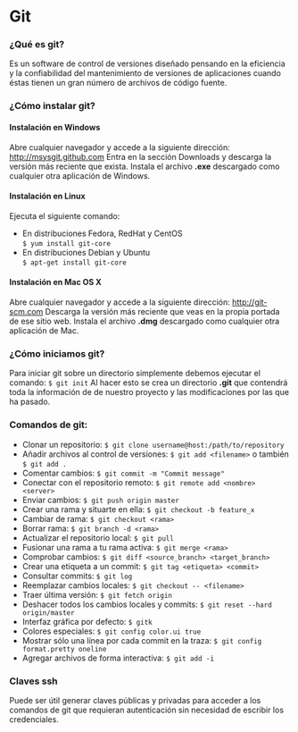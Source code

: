 # Git
### ¿Qué es git?
Es un software de control de versiones diseñado pensando en la eficiencia y la confiabilidad del mantenimiento de versiones de aplicaciones cuando éstas tienen un gran número de archivos de código fuente.
### ¿Cómo instalar git? 

#### Instalación en Windows
Abre cualquier navegador y accede a la siguiente dirección: http://msysgit.github.com
Entra en la sección Downloads y descarga la versión más reciente que exista.
Instala el archivo **.exe** descargado como cualquier otra aplicación de Windows.
#### Instalación en Linux
Ejecuta el siguiente comando:
- En distribuciones Fedora, RedHat y CentOS <br>
 `$ yum install git-core`
- En distribuciones Debian y Ubuntu <br>
 `$ apt-get install git-core`

#### Instalación en Mac OS X
Abre cualquier navegador y accede a la siguiente dirección: http://git-scm.com
Descarga la versión más reciente que veas en la propia portada de ese sitio web.
Instala el archivo **.dmg** descargado como cualquier otra aplicación de Mac.
### ¿Cómo iniciamos git?
Para iniciar git sobre un directorio simplemente debemos ejecutar el comando:
`$ git init`
Al hacer esto se crea un directorio **.git** que contendrá toda la información de de nuestro proyecto y las modificaciones por las que ha pasado.
### Comandos de git:
-  Clonar un repositorio: `$ git clone username@host:/path/to/repository`
-  Añadir archivos al control de versiones: `$ git add <filename>` o también `$ git add .`
-  Comentar cambios: `$ git commit -m "Commit message"`
-  Conectar con el repositorio remoto: `$ git remote add <nombre> <server>`
-  Enviar cambios: `$ git push origin master`
-  Crear una rama y situarte en ella: `$ git checkout -b feature_x`
-  Cambiar de rama: `$ git checkout <rama>`
-  Borrar rama: `$ git branch -d <rama>`
-  Actualizar el repositorio local: `$ git pull`
-  Fusionar una rama a tu rama activa: `$ git merge <rama>`
-  Comprobar cambios: `$ git diff <source_branch> <target_branch>`
-  Crear una etiqueta a un commit: `$ git tag <etiqueta> <commit>`
-  Consultar commits: `$ git log`
-  Reemplazar cambios locales: `$ git checkout -- <filename>`
-  Traer última versión: `$ git fetch origin`
-  Deshacer todos los cambios locales y commits: `$ git reset --hard origin/master`
-  Interfaz gráfica por defecto: `$ gitk`
-  Colores especiales: `$ git config color.ui true`
-  Mostrar sólo una línea por cada commit en la traza: `$ git config format.pretty oneline`
-  Agregar archivos de forma interactiva: `$ git add -i`
### Claves ssh
Puede ser útil generar claves públicas y privadas para acceder a los comandos de git que requieran autenticación sin necesidad de escribir los credenciales. 